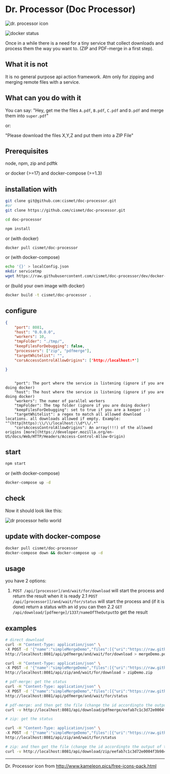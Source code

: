 # Dr. Processor (Doc Processor)

![dr. processor icon](https://user-images.githubusercontent.com/837211/29552552-25ad0ec8-8718-11e7-8020-b1d85c12c872.png)

![docker status](https://img.shields.io/docker/build/cismet/doc-processor.svg)

Once in a while there is a need for a tiny service that collect downloads and process them the way you want to. (ZIP and PDF-merge in a first step).

## What it is not
It is no general purpose api action framework. Atm only for zipping and merging remote files with a service.

## What can you do with it

You can say: "Hey, get me the files `A.pdf`, `B.pdf`, `C.pdf` and `D.pdf` and merge them into `super.pdf`"

or:

"Please download the files X,Y,Z and put them into a ZIP File"

## Prerequisites
node, npm, zip and pdftk

or docker (>=17) and docker-compose (>=1.3)

## installation with

```bash
git clone git@github.com:cismet/doc-processor.git
#or
git clone https://github.com/cismet/doc-processor.git

cd doc-processor

npm install
```

or (with docker)

```bash
docker pull cismet/doc-processor
```

or (with docker-compose)
```bash
echo '{}' > localConfig.json
mkdir servicetmp
wget https://raw.githubusercontent.com/cismet/doc-processor/dev/docker-compose.yml
```

or (build your own image with docker)

```bash
docker build -t cismet/doc-processor .
```

## configure

```json
{
    "port": 8081,
    "host": "0.0.0.0",
    "workers": 10,
    "tmpFolder": "./tmp/",
    "keepFilesForDebugging": false,
    "processors": ["zip", "pdfmerge"],
    "targetWhitelist": "",
    "corsAccessControlAllowOrigins": ['http://localhost:*']

}
```

```

    "port": The port where the service is listening (ignore if you are doing docker)
    "host": The host where the service is listening (ignore if you are doing docker)
    "workers": The numer of parallel workers
    "tmpFolder": The tmp folder (ignore if you are doing docker)
    "keepFilesForDebugging": set to true if you are a keeper ;-)
    "targetWhitelist": a regex to match all allowed download locations. all downloads allowed if empty. Example: "^(http|https):\\/\\/localhost:\\d*\\/.*"
    "corsAccessControlAllowOrigins": An array(!!!) of the allowed origins [more](https://developer.mozilla.org/en-US/docs/Web/HTTP/Headers/Access-Control-Allow-Origin)

```

## start

```bash
npm start
```

or (with docker-compose)
```bash
docker-compose up -d 
```


## check
Now it should look like this:


![dr processor hello world](https://user-images.githubusercontent.com/837211/29609790-807f3eb2-87f8-11e7-98ef-cb819c917236.png)



## update with docker-compose

```bash
docker pull cismet/doc-processor
docker-compose down && docker-compose up -d 
````

## usage

you have 2 options:
1. `POST /api/[processor]/and/wait/for/download` will start the process and return the result when it is ready
2.1 `POST /api/[processor]]/and/wait/for/status` will start the process and (if it is done) return a status with an id
you can then 
2.2 `GET /api/download/[pdfmerge]/1337/nameOfTheOutput`to get the result

## examples
```bash 
# direct download
curl -H "Content-Type: application/json" \
-X POST -d '{"name":"simpleMergeDemo","files":[{"uri":"https://raw.githubusercontent.com/cismet/doc-processor/dev/testresources/1.pdf","folder":"first"},{"uri":"https://raw.githubusercontent.com/cismet/doc-processor/dev/testresources/2.pdf","folder":"second"}]}' \
http://localhost:8081/api/pdfmerge/and/wait/for/download > mergeDemo.pdf

curl -H "Content-Type: application/json" \
-X POST -d '{"name":"simpleMergeDemo","files":[{"uri":"https://raw.githubusercontent.com/cismet/doc-processor/dev/testresources/1.pdf","folder":"first"},{"uri":"https://raw.githubusercontent.com/cismet/doc-processor/dev/testresources/2.pdf","folder":"second"}]}' \
http://localhost:8081/api/zip/and/wait/for/download > zipDemo.zip

# pdf-merge: get the status
curl -H "Content-Type: application/json" \
-X POST -d '{"name":"simpleMergeDemo","files":[{"uri":"https://raw.githubusercontent.com/cismet/doc-processor/dev/testresources/1.pdf","folder":"first"},{"uri":"https://raw.githubusercontent.com/cismet/doc-processor/dev/testresources/2.pdf","folder":"second"}]}' \
http://localhost:8081/api/pdfmerge/and/wait/for/status 

# pdf-merge: and then get the file (change the id accordingto the output of the last result)
curl -v http://localhost:8081/api/download/pdfmerge/eefab7c1c3d72e0004f3b98440f5b13c-27xxx/name --output x2.pdf

# zip: get the status

curl -H "Content-Type: application/json" \
-X POST -d '{"name":"simpleMergeDemo","files":[{"uri":"https://raw.githubusercontent.com/cismet/doc-processor/dev/testresources/1.pdf","folder":"first"},{"uri":"https://raw.githubusercontent.com/cismet/doc-processor/dev/testresources/2.pdf","folder":"second"}]}' \
http://localhost:8081/api/zip/and/wait/for/status

# zip: and then get the file (change the id accordingto the output of the last result)
curl -v http://localhost:8081/api/download/zip/eefab7c1c3d72e0004f3b98440f5b13c-27xxx/name --output x2.zip

```



-----------
Dr. Processor icon from http://www.kameleon.pics/free-icons-pack.html 

